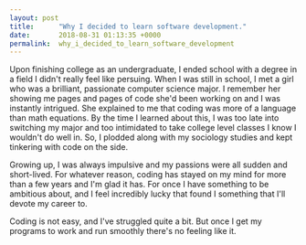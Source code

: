 ```yaml
---
layout: post
title:      "Why I decided to learn software development."
date:       2018-08-31 01:13:35 +0000
permalink:  why_i_decided_to_learn_software_development
---
```



Upon finishing college as an undergraduate, I ended school with a degree in a field 
I didn't really feel like persuing. When I was still in school, I met a girl who was a brilliant, 
passionate computer science major. I remember her showing me pages and pages of code
she'd been working on and I was instantly intrigued. She explained to me that coding was more
of a language than math equations. By the time I learned about this, I was too late into switching
my major and too intimidated to take college level classes I know I wouldn't do well in. So, I plodded
along with my sociology studies and kept tinkering with code on the side. 

Growing up, I was always impulsive and my passions were all sudden and short-lived. For whatever
reason, coding has stayed on my mind for more than a few years and I'm glad it has. For once I have
something to be ambitious about, and I feel incredibly lucky that found I something that I'll devote my career to. 

Coding is not easy, and I've struggled quite a bit. But once I get my programs to work and run smoothly
there's no feeling like it. 

